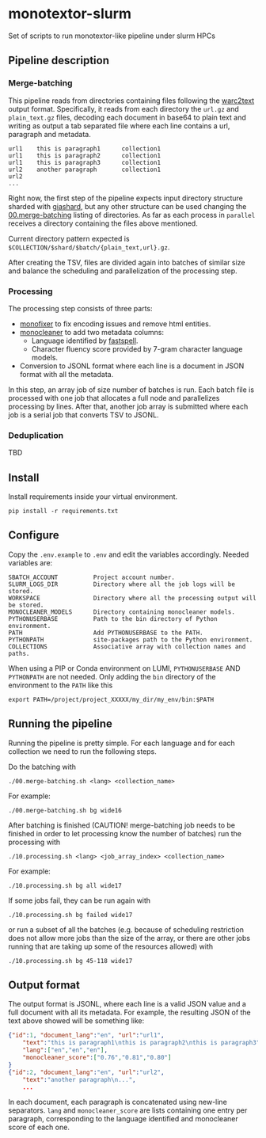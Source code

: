 # monotextor-slurm
Set of scripts to run monotextor-like pipeline under slurm HPCs 


## Pipeline description
### Merge-batching
This pipeline reads from directories containing files following the [warc2text](https://github.com/bitextor/warc2text) output format.
Specifically, it reads from each directory the `url.gz` and `plain_text.gz` files,
decoding each document in base64 to plain text and writing as output a tab separated file where each line contains a url, paragraph and metadata.
```
url1    this is paragraph1      collection1
url1    this is paragraph2      collection1
url1    this is paragraph3      collection1
url2    another paragraph       collection1
url2
...
```
Right now, the first step of the pipeline expects input directory structure sharded with [giashard](https://github.com/paracrawl/giashard), but any other structure can be used changing the [00.merge-batching](https://github.com/hplt-project/monotextor-slurm/blob/2dc38e1b822b69f5405fa753aa1fb9065ac8201a/00.merge-batching#L48) listing of directories.
As far as each process in `parallel` receives a directory containing the files above mentioned.

Current directory pattern expected is `$COLLECTION/$shard/$batch/{plain_text,url}.gz`.

After creating the TSV, files are divided again into batches of similar size and balance the scheduling and parallelization of the processing step.

### Processing
The processing step consists of three parts:
 - [monofixer](https://github.com/bitextor/bifixer) to fix encoding issues and remove html entities.
 - [monocleaner](https://github.com/bitextor/monocleaner) to add two metadata columns:
   - Language identified by [fastspell](https://github.com/mbanon/fastspell).
   - Character fluency score provided by 7-gram character language models.
 - Conversion to JSONL format where each line is a document in JSON format with all the metadata.

In this step, an array job of size number of batches is run.
Each batch file is processed with one job that allocates a full node and parallelizes processing by lines.
After that, another job array is submitted where each job is a serial job that converts TSV to JSONL.

### Deduplication
TBD


## Install
Install requirements inside your virtual environment.
```
pip install -r requirements.txt
```

## Configure
Copy the `.env.example` to `.env` and edit the variables accordingly.
Needed variables are:
```
SBATCH_ACCOUNT          Project account number.
SLURM_LOGS_DIR          Directory where all the job logs will be stored.
WORKSPACE               Directory where all the processing output will be stored.
MONOCLEANER_MODELS      Directory containing monocleaner models.
PYTHONUSERBASE          Path to the bin directory of Python environment.
PATH                    Add PYTHONUSERBASE to the PATH.
PYTHONPATH              site-packages path to the Python environment.
COLLECTIONS             Associative array with collection names and paths.
```

When using a PIP or Conda environment on LUMI, `PYTHONUSERBASE` AND `PYTHONPATH` are not needed.
Only adding the `bin` directory of the environment to the `PATH` like this
```
export PATH=/project/project_XXXXX/my_dir/my_env/bin:$PATH
```


## Running the pipeline
Running the pipeline is pretty simple.
For each language and for each collection we need to run the following steps.

Do the batching with
```
./00.merge-batching.sh <lang> <collection_name>
```
For example:
```
./00.merge-batching.sh bg wide16
```

After batching is finished (CAUTION! merge-batching job needs to be finished in order to let processing know the number of batches) run the processing with
```
./10.processing.sh <lang> <job_array_index> <collection_name>
```
For example:
```
./10.processing.sh bg all wide17
```

If some jobs fail, they can be run again with
```
./10.processing.sh bg failed wide17
```
or run a subset of all the batches (e.g. because of scheduling restriction does not allow more jobs than the size of the array, or there are other jobs running that are taking up some of the resources allowed) with
```
./10.processing.sh bg 45-118 wide17
```


## Output format
The output format is JSONL, where each line is a valid JSON value and a full document with all its metadata.
For example, the resulting JSON of the text above showed will be something like:
```json
{"id":1, "document_lang":"en", "url":"url1",
    "text":"this is paragraph1\nthis is paragraph2\nthis is paragraph3",
    "lang":["en","en","en"],
    "monocleaner_score":["0.76","0.81","0.80"]
}
{"id":2, "document_lang":"en", "url":"url2",
    "text":"another paragraph\n...",
    ...
```
In each document, each paragraph is concatenated using new-line separators.
`lang` and `monocleaner_score` are lists containing one entry per paragraph, corresponding to the language identified and monocleaner score of each one.
